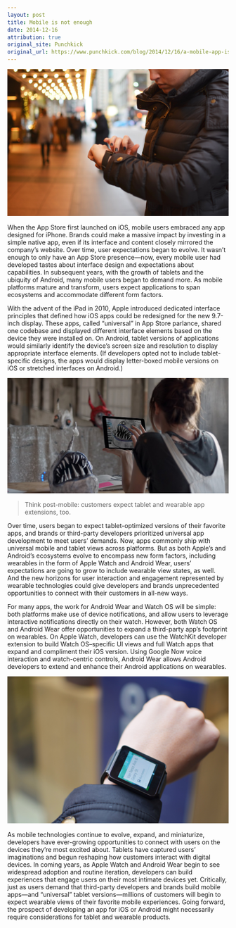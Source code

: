 ```yaml
---
layout: post
title: Mobile is not enough
date: 2014-12-16
attribution: true
original_site: Punchkick
original_url: https://www.punchkick.com/blog/2014/12/16/a-mobile-app-isnt-enough-users-expect-tablet-wearable-views
---
```

![](/assets/android-wear-wearable.jpg)

When the App Store first launched on iOS, mobile users embraced any app designed for iPhone. Brands could make a massive impact by investing in a simple native app, even if its interface and content closely mirrored the company’s website. Over time, user expectations began to evolve. It wasn’t enough to only have an App Store presence—now, every mobile user had developed tastes about interface design and expectations about capabilities. In subsequent years, with the growth of tablets and the ubiquity of Android, many mobile users began to demand more. As mobile platforms mature and transform, users expect applications to span ecosystems and accommodate different form factors.

With the advent of the iPad in 2010, Apple introduced dedicated interface principles that defined how iOS apps could be redesigned for the new 9.7-inch display. These apps, called “universal” in App Store parlance, shared one codebase and displayed different interface elements based on the device they were installed on. On Android, tablet versions of applications would similarly identify the device’s screen size and resolution to display appropriate interface elements. (If developers opted not to include tablet-specific designs, the apps would display letter-boxed mobile versions on iOS or stretched interfaces on Android.)

![](/assets/woman-using-ipad-air-2.jpeg)

> Think post-mobile: customers expect tablet and wearable app extensions, too.

Over time, users began to expect tablet-optimized versions of their favorite apps, and brands or third-party developers prioritized universal app development to meet users’ demands. Now, apps commonly ship with universal mobile and tablet views across platforms. But as both Apple’s and Android’s ecosystems evolve to encompass new form factors, including wearables in the form of Apple Watch and Android Wear, users’ expectations are going to grow to include wearable view states, as well. And the new horizons for user interaction and engagement represented by wearable technologies could give developers and brands unprecedented opportunities to connect with their customers in all-new ways.

For many apps, the work for Android Wear and Watch OS will be simple: both platforms make use of device notifications, and allow users to leverage interactive notifications directly on their watch. However, both Watch OS and Android Wear offer opportunities to expand a third-party app’s footprint on wearables. On Apple Watch, developers can use the WatchKit developer extension to build Watch OS–specific UI views and full Watch apps that expand and compliment their iOS version. Using Google Now voice interaction and watch-centric controls, Android Wear allows Android developers to extend and enhance their Android applications on wearables.

![](/assets/android-wear-apps.jpg)

As mobile technologies continue to evolve, expand, and miniaturize, developers have ever-growing opportunities to connect with users on the devices they’re most excited about. Tablets have captured users’ imaginations and begun reshaping how customers interact with digital devices. In coming years, as Apple Watch and Android Wear begin to see widespread adoption and routine iteration, developers can build experiences that engage users on their most intimate devices yet. Critically, just as users demand that third-party developers and brands build mobile apps—and “universal” tablet versions—millions of customers will begin to expect wearable views of their favorite mobile experiences. Going forward, the prospect of developing an app for iOS or Android might necessarily require considerations for tablet and wearable products.